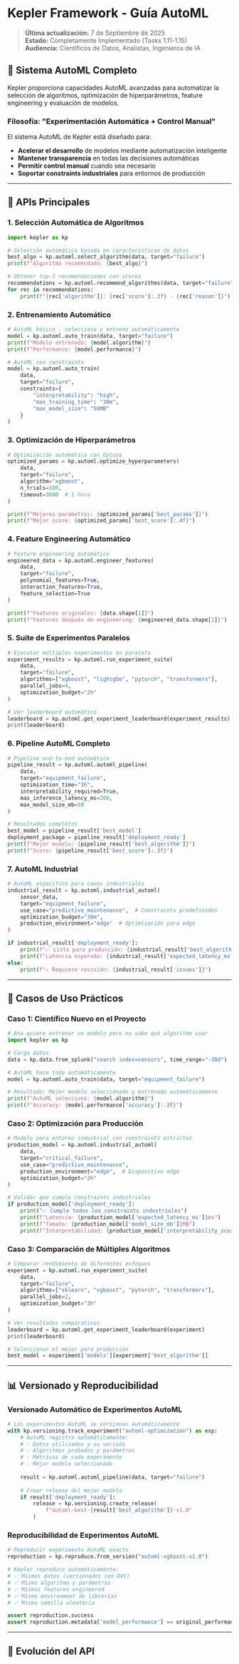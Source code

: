 # Kepler Framework - Guía AutoML

> **Última actualización:** 7 de Septiembre de 2025  
> **Estado:** Completamente Implementado (Tasks 1.11-1.15)  
> **Audiencia:** Científicos de Datos, Analistas, Ingenieros de IA

## 🎯 Sistema AutoML Completo

Kepler proporciona capacidades AutoML avanzadas para automatizar la selección de algoritmos, optimización de hiperparámetros, feature engineering y evaluación de modelos.

### **Filosofía: "Experimentación Automática + Control Manual"**

El sistema AutoML de Kepler está diseñado para:
- **Acelerar el desarrollo** de modelos mediante automatización inteligente
- **Mantener transparencia** en todas las decisiones automáticas
- **Permitir control manual** cuando sea necesario
- **Soportar constraints industriales** para entornos de producción

---

## 🚀 APIs Principales

### **1. Selección Automática de Algoritmos**

```python
import kepler as kp

# Selección automática basada en características de datos
best_algo = kp.automl.select_algorithm(data, target="failure")
print(f"Algoritmo recomendado: {best_algo}")

# Obtener top-3 recomendaciones con scores
recommendations = kp.automl.recommend_algorithms(data, target="failure", top_k=3)
for rec in recommendations:
    print(f"{rec['algorithm']}: {rec['score']:.3f} - {rec['reason']}")
```

### **2. Entrenamiento Automático**

```python
# AutoML básico - selecciona y entrena automáticamente
model = kp.automl.auto_train(data, target="failure")
print(f"Modelo entrenado: {model.algorithm}")
print(f"Performance: {model.performance}")

# AutoML con constraints
model = kp.automl.auto_train(
    data, 
    target="failure",
    constraints={
        "interpretability": "high",
        "max_training_time": "30m",
        "max_model_size": "50MB"
    }
)
```

### **3. Optimización de Hiperparámetros**

```python
# Optimización automática con Optuna
optimized_params = kp.automl.optimize_hyperparameters(
    data, 
    target="failure", 
    algorithm="xgboost",
    n_trials=100,
    timeout=3600  # 1 hora
)

print(f"Mejores parámetros: {optimized_params['best_params']}")
print(f"Mejor score: {optimized_params['best_score']:.4f}")
```

### **4. Feature Engineering Automático**

```python
# Feature engineering automático
engineered_data = kp.automl.engineer_features(
    data,
    target="failure",
    polynomial_features=True,
    interaction_features=True,
    feature_selection=True
)

print(f"Features originales: {data.shape[1]}")
print(f"Features después de engineering: {engineered_data.shape[1]}")
```

### **5. Suite de Experimentos Paralelos**

```python
# Ejecutar múltiples experimentos en paralelo
experiment_results = kp.automl.run_experiment_suite(
    data,
    target="failure",
    algorithms=["xgboost", "lightgbm", "pytorch", "transformers"],
    parallel_jobs=4,
    optimization_budget="2h"
)

# Ver leaderboard automático
leaderboard = kp.automl.get_experiment_leaderboard(experiment_results)
print(leaderboard)
```

### **6. Pipeline AutoML Completo**

```python
# Pipeline end-to-end automático
pipeline_result = kp.automl.automl_pipeline(
    data,
    target="equipment_failure",
    optimization_time="1h",
    interpretability_required=True,
    max_inference_latency_ms=200,
    max_model_size_mb=50
)

# Resultados completos
best_model = pipeline_result['best_model']
deployment_package = pipeline_result['deployment_ready']
print(f"Mejor modelo: {pipeline_result['best_algorithm']}")
print(f"Score: {pipeline_result['best_score']:.3f}")
```

### **7. AutoML Industrial**

```python
# AutoML específico para casos industriales
industrial_result = kp.automl.industrial_automl(
    sensor_data,
    target="equipment_failure",
    use_case="predictive_maintenance",  # Constraints predefinidos
    optimization_budget="30m",
    production_environment="edge"  # Optimización para edge
)

if industrial_result['deployment_ready']:
    print(f"✅ Listo para producción: {industrial_result['best_algorithm']}")
    print(f"Latencia esperada: {industrial_result['expected_latency_ms']}ms")
else:
    print(f"⚠️ Requiere revisión: {industrial_result['issues']}")
```

---

## 🎯 Casos de Uso Prácticos

### **Caso 1: Científico Nuevo en el Proyecto**

```python
# Ana quiere entrenar un modelo pero no sabe qué algoritmo usar
import kepler as kp

# Carga datos
data = kp.data.from_splunk("search index=sensors", time_range="-30d")

# AutoML hace todo automáticamente
model = kp.automl.auto_train(data, target="equipment_failure")

# Resultado: Mejor modelo seleccionado y entrenado automáticamente
print(f"AutoML seleccionó: {model.algorithm}")
print(f"Accuracy: {model.performance['accuracy']:.3f}")
```

### **Caso 2: Optimización para Producción**

```python
# Modelo para entorno industrial con constraints estrictos
production_model = kp.automl.industrial_automl(
    data,
    target="critical_failure",
    use_case="predictive_maintenance",
    production_environment="edge",  # Dispositivo edge
    optimization_budget="2h"
)

# Validar que cumple constraints industriales
if production_model['deployment_ready']:
    print("✅ Cumple todos los constraints industriales")
    print(f"Latencia: {production_model['expected_latency_ms']}ms")
    print(f"Tamaño: {production_model['model_size_mb']}MB")
    print(f"Interpretabilidad: {production_model['interpretability_score']}")
```

### **Caso 3: Comparación de Múltiples Algoritmos**

```python
# Comparar rendimiento de diferentes enfoques
experiment = kp.automl.run_experiment_suite(
    data,
    target="failure",
    algorithms=["sklearn", "xgboost", "pytorch", "transformers"],
    parallel_jobs=2,
    optimization_budget="3h"
)

# Ver resultados comparativos
leaderboard = kp.automl.get_experiment_leaderboard(experiment)
print(leaderboard)

# Seleccionar el mejor para producción
best_model = experiment['models'][experiment['best_algorithm']]
```

---

## 📊 Versionado y Reproducibilidad

### **Versionado Automático de Experimentos AutoML**

```python
# Los experimentos AutoML se versionan automáticamente
with kp.versioning.track_experiment("automl-optimization") as exp:
    # AutoML registra automáticamente:
    # - Datos utilizados y su versión
    # - Algoritmos probados y parámetros
    # - Métricas de cada experimento
    # - Mejor modelo seleccionado
    
    result = kp.automl.automl_pipeline(data, target="failure")
    
    # Crear release del mejor modelo
    if result['deployment_ready']:
        release = kp.versioning.create_release(
            f"automl-best-{result['best_algorithm']}-v1.0"
        )
```

### **Reproducibilidad de Experimentos AutoML**

```python
# Reproducir experimento AutoML exacto
reproduction = kp.reproduce.from_version("automl-xgboost-v1.0")

# Kepler reproduce automáticamente:
# ✅ Mismos datos (versionados con DVC)
# ✅ Mismo algoritmo y parámetros
# ✅ Mismas features engineered
# ✅ Mismo environment de librerías
# ✅ Misma semilla aleatoria

assert reproduction.success
assert reproduction.metadata['model_performance'] == original_performance
```

---

## 🔄 Evolución del API

